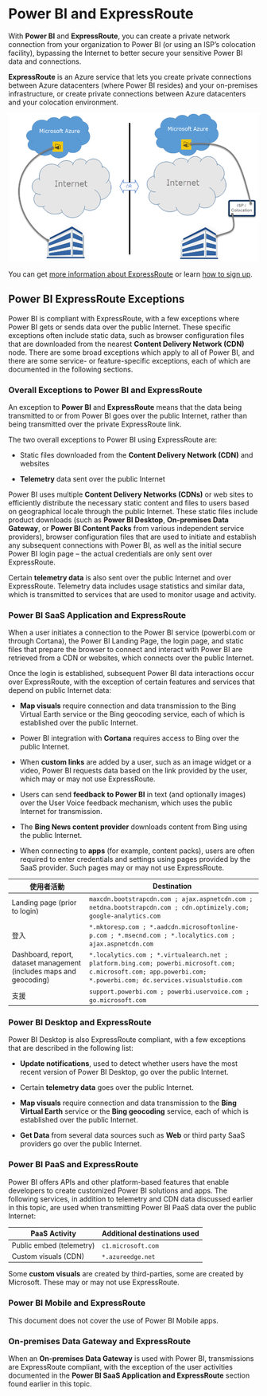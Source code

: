 <properties
   pageTitle="Power BI and ExpressRoute"
   description="Power BI and ExpressRoute"
   services="powerbi"
   documentationCenter=""
   authors="davidiseminger"
   manager="mblythe"
   backup=""
   editor=""
   tags=""
   qualityFocus="no"
   qualityDate=""/>

<tags
   ms.service="powerbi"
   ms.devlang="NA"
   ms.topic="article"
   ms.tgt_pltfrm="NA"
   ms.workload="powerbi"
   ms.date="10/10/2016"
   ms.author="davidi"/>

# Power BI and ExpressRoute

With <bpt id="p1">**</bpt>Power BI<ept id="p1">**</ept> and <bpt id="p2">**</bpt>ExpressRoute<ept id="p2">**</ept>, you can create a private network connection from your organization to Power BI (or using an ISP’s colocation facility), bypassing the Internet to better secure your sensitive Power BI data and connections.

<bpt id="p1">**</bpt>ExpressRoute<ept id="p1">**</ept> is an Azure service that lets you create private connections between Azure datacenters (where Power BI resides) and your on-premises infrastructure, or create private connections between Azure datacenters and your colocation environment.


![](media/powerbi-admin-power-bi-expressroute/pbi_expressroute_1.png)

You can get <bpt id="p1">[</bpt>more information about ExpressRoute<ept id="p1">](https://azure.microsoft.com/services/expressroute/)</ept> or learn <bpt id="p2">[</bpt>how to sign up<ept id="p2">](https://azure.microsoft.com/pricing/details/expressroute/)</ept>.


## Power BI ExpressRoute Exceptions

Power BI is compliant with ExpressRoute, with a few exceptions where Power BI gets or sends data over the public Internet. These specific exceptions often include static data, such as browser configuration files that are downloaded from the nearest <bpt id="p1">**</bpt>Content Delivery Network (CDN)<ept id="p1">**</ept> node. There are some broad exceptions which apply to all of Power BI, and there are some service- or feature-specific exceptions, each of which are documented in the following sections.

### Overall Exceptions to Power BI and ExpressRoute

An exception to <bpt id="p1">**</bpt>Power BI<ept id="p1">**</ept> and <bpt id="p2">**</bpt>ExpressRoute<ept id="p2">**</ept> means that the data being transmitted to or from Power BI goes over the public Internet, rather than being transmitted over the private ExpressRoute link.

The two overall exceptions to Power BI using ExpressRoute are:

-   Static files downloaded from the <bpt id="p1">**</bpt>Content Delivery Network (CDN)<ept id="p1">**</ept> and websites

-   <bpt id="p1">**</bpt>Telemetry<ept id="p1">**</ept> data sent over the public Internet

Power BI uses multiple <bpt id="p1">**</bpt>Content Delivery Networks (CDNs)<ept id="p1">**</ept> or web sites to efficiently distribute the necessary static content and files to users based on geographical locale through the public Internet. These static files include product downloads (such as <bpt id="p1">**</bpt>Power BI Desktop<ept id="p1">**</ept>, <bpt id="p2">**</bpt>On-premises Data Gateway<ept id="p2">**</ept>, or <bpt id="p3">**</bpt>Power BI Content Packs<ept id="p3">**</ept> from various independent service providers), browser configuration files that are used to initiate and establish any subsequent connections with Power BI, as well as the initial secure Power BI login page – the actual credentials are only sent over ExpressRoute.   

Certain <bpt id="p1">**</bpt>telemetry data<ept id="p1">**</ept> is also sent over the public Internet and over ExpressRoute. Telemetry data includes usage statistics and similar data, which is transmitted to services that are used to monitor usage and activity.

### Power BI SaaS Application and ExpressRoute

When a user initiates a connection to the Power BI service (powerbi.com or through Cortana), the Power BI Landing Page, the login page, and static files that prepare the browser to connect and interact with Power BI are retrieved from a CDN or websites, which connects over the public Internet.

Once the login is established, subsequent Power BI data interactions occur over ExpressRoute, with the exception of certain features and services that depend on public Internet data:

-   <bpt id="p1">**</bpt>Map visuals<ept id="p1">**</ept> require connection and data transmission to the Bing Virtual Earth service or the Bing geocoding service, each of which is established over the public Internet.

-   Power BI integration with <bpt id="p1">**</bpt>Cortana<ept id="p1">**</ept> requires access to Bing over the public Internet.

-   When <bpt id="p1">**</bpt>custom links<ept id="p1">**</ept> are added by a user, such as an image widget or a video, Power BI requests data based on the link provided by the user, which may or may not use ExpressRoute.

-   Users can send <bpt id="p1">**</bpt>feedback to Power BI<ept id="p1">**</ept> in text (and optionally images) over the User Voice feedback mechanism, which uses the public Internet for transmission.

-   The <bpt id="p1">**</bpt>Bing News content provider<ept id="p1">**</ept> downloads content from Bing using the public Internet.

-   When connecting to <bpt id="p1">**</bpt>apps<ept id="p1">**</ept> (for example, content packs), users are often required to enter credentials and settings using pages provided by the SaaS provider. Such pages may or may not use ExpressRoute.


|使用者活動 |Destination|
|---|---|
|Landing page (prior to login)| `maxcdn.bootstrapcdn.com ; ajax.aspnetcdn.com ; netdna.bootstrapcdn.com ; cdn.optimizely.com; google-analytics.com ` |
|登入 | `*.mktoresp.com ; *.aadcdn.microsoftonline-p.com ; *.msecnd.com ; *.localytics.com ; ajax.aspnetcdn.com`  |
|Dashboard, report, dataset management (includes maps and geocoding)| `*.localytics.com ; *.virtualearch.net ; platform.bing.com; powerbi.microsoft.com; c.microsoft.com; app.powerbi.com; *.powerbi.com; dc.services.visualstudio.com `  |
|支援| `support.powerbi.com ; powerbi.uservoice.com ; go.microsoft.com `|


### Power BI Desktop and ExpressRoute

Power BI Desktop is also ExpressRoute compliant, with a few exceptions that are described in the following list:

-   <bpt id="p1">**</bpt>Update notifications<ept id="p1">**</ept>, used to detect whether users have the most recent version of Power BI Desktop, go over the public Internet.

-   Certain <bpt id="p1">**</bpt>telemetry data<ept id="p1">**</ept> goes over the public Internet.

-   <bpt id="p1">**</bpt>Map visuals<ept id="p1">**</ept> require connection and data transmission to the <bpt id="p2">**</bpt>Bing Virtual Earth<ept id="p2">**</ept> service or the <bpt id="p3">**</bpt>Bing geocoding<ept id="p3">**</ept> service, each of which is established over the public Internet.

-   <bpt id="p1">**</bpt>Get Data<ept id="p1">**</ept> from several data sources such as <bpt id="p2">**</bpt>Web<ept id="p2">**</ept> or third party SaaS providers go over the public Internet.


### Power BI PaaS and ExpressRoute

Power BI offers APIs and other platform-based features that enable developers to create customized Power BI solutions and apps. The following services, in addition to telemetry and CDN data discussed earlier in this topic, are used when transmitting Power BI PaaS data over the public Internet:

|PaaS Activity |Additional destinations used |
|---|---|
|Public embed (telemetry)| `c1.microsoft.com` |
|Custom visuals (CDN) | `*.azureedge.net`  |

Some <bpt id="p1">**</bpt>custom visuals<ept id="p1">**</ept> are created by third-parties, some are created by Microsoft. These may or may not use ExpressRoute.

### Power BI Mobile and ExpressRoute

This document does not cover the use of Power BI Mobile apps.  


### On-premises Data Gateway and ExpressRoute

When an <bpt id="p1">**</bpt>On-premises Data Gateway<ept id="p1">**</ept> is used with Power BI, transmissions are ExpressRoute compliant, with the exception of the user activities documented in the <bpt id="p2">**</bpt>Power BI SaaS Application and ExpressRoute<ept id="p2">**</ept> section found earlier in this topic.  
